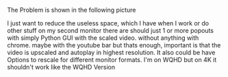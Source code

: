 The Problem is shown in the following picture



I just want to reduce the useless space, which I have when I work or do other stuff on my second monitor there are should just 1 or more popouts with simply Python GUI with the scaled video. without anything with chrome. maybe with the youtube bar but thats enough, important is that the video is upscaled and autoplay in highest resolution.
It also could be have Options to rescale for different monitor formats. I'm on WQHD but on 4K it shouldn't work like the WQHD Version
